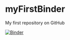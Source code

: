 # myFirstBinder
My first repository on GitHub

[![Binder](https://mybinder.org/badge_logo.svg)](https://mybinder.org/v2/gh/ankitasaha1692/myFirstBinder.git/HEAD)

